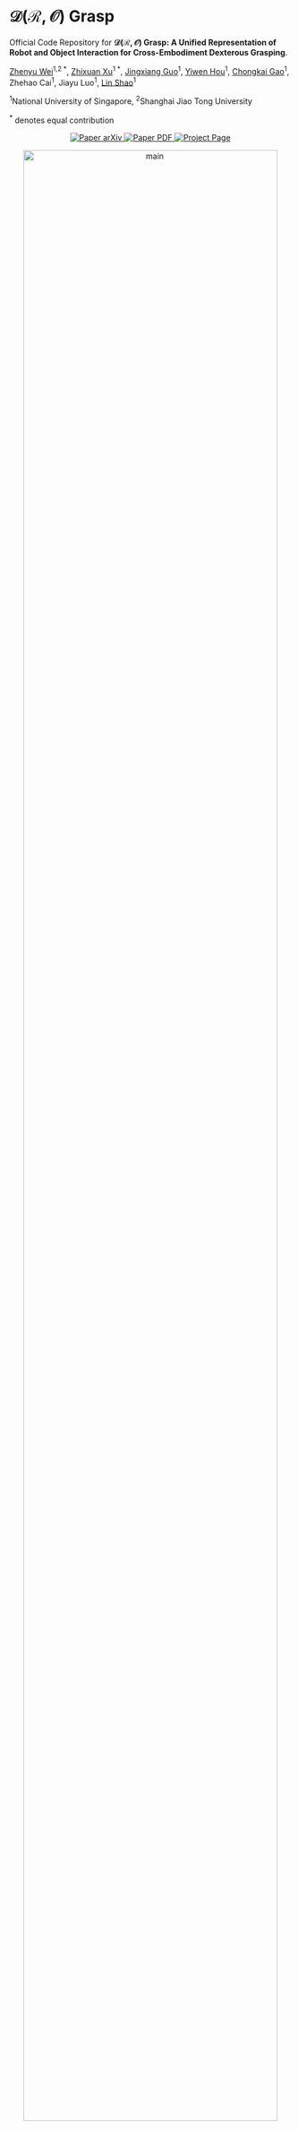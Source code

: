 # $\mathcal{D(R,O)}$ Grasp

Official Code Repository for **$\mathcal{D(R,O)}$ Grasp: A Unified Representation of Robot and Object Interaction for Cross-Embodiment Dexterous Grasping**.

[Zhenyu Wei](https://zhenyuwei2003.github.io/)<sup>1,2 *</sup>, [Zhixuan Xu](https://ariszxxu.github.io/)<sup>1 *</sup>, [Jingxiang Guo](https://borisguo6.github.io)<sup>1</sup>, [Yiwen Hou](https://houyiwen.github.io/)<sup>1</sup>, [Chongkai Gao](https://chongkaigao.com/)<sup>1</sup>, Zhehao Cai<sup>1</sup>, Jiayu Luo<sup>1</sup>, [Lin Shao](https://linsats.github.io/)<sup>1</sup>

<sup>1</sup>National University of Singapore, <sup>2</sup>Shanghai Jiao Tong University

<sup>*</sup> denotes equal contribution

<p align="center">
    <a href='https://arxiv.org/abs/2410.01702'>
      <img src='https://img.shields.io/badge/Paper-arXiv-red?style=plastic&logo=arXiv&logoColor=red' alt='Paper arXiv'>
    </a>
    <a href='https://arxiv.org/pdf/2410.01702'>
      <img src='https://img.shields.io/badge/Paper-PDF-FF9547?style=plastic&logo=adobeacrobatreader&logoColor=FF9547' alt='Paper PDF'>
    </a>
    <a href='https://nus-lins-lab.github.io/drograspweb/'>
      <img src='https://img.shields.io/badge/Project-Page-66C0FF?style=plastic&logo=Google%20chrome&logoColor=66C0FF' alt='Project Page'>
    </a>
</p>
<div align="center">
  <img src="pipeline.jpg" alt="main" width="95%">
</div>


In this paper, we present $\mathcal{D(R,O)}$ Grasp, a novel framework that models the interaction between the robotic hand in its grasping pose and the object, enabling broad generalization across various robot hands and object geometries. Our model takes the robot hand’s description and object point cloud as inputs and efficiently predicts kinematically valid and stable grasps, demonstrating strong adaptability to diverse robot embodiments and object geometries.

----------------

## Prerequisites:

- Python 3.8
- PyTorch >= 2.3.0

## Get Started

### 1. Create Python Environment

```bash
conda create -n dro python==3.8
conda activate dro
```

### 2. Install Isaac Gym Environment (Optional)

You don't need to install Isaac Gym for training and pretraining. If evaluating grasps in Isaac Gym isn't required, you can skip this step.

Download [Isaac Gym](https://developer.nvidia.com/isaac-gym/download) from the official website, then:

```bash
tar -xvf IsaacGym_Preview_4_Package.tar.gz
cd isaacgym/python
pip install -e .
```

### 3. Install Packages

Change the project directory, then run:

```bash
pip install -r requirements.txt
```

### 4. Weights & Biases (Optional)

This project use Weights & Biases to monitor loss curves. If you're not familiar with it, refer to the [W&B Tutorials](https://docs.wandb.ai/tutorials/) if you haven't used before. Alternatively, you can disable the related sections in `train.py` and `pretrain.py`.

## Example

Download our [checkpoint models](https://github.com/zhenyuwei2003/DRO-Grasp/releases/tag/v1.0) and unzip the contents into the `ckpt/` folder, or simply execute:

```bash
bash scripts/download_ckpt.sh
```

To verify that the Isaac Gym environment is correctly installed and to evaluate the performance of our model, run `python scripts/example_isaac.py`. You can also run `python scripts/example_pretrain.py` to obtain the matching order of our pretrained model, which is a good indicator of its effectiveness. You can visualize the correspondence matching results by running `python visualizatino/vis_pretrain.py`.

## How to use?

### Pretraining

You need to modify the configuration file based on your requirements. Below are the key parameters commonly adjusted in the `config/` folder:

- `pretrain.yaml`
    - `name`: Specify the pretraining model name.
    - `gpu`: Set the GPU ID based on the available GPU device(s).
    - `training/max_epochs`: Define the number of pretraining epochs.
- `dataset/pretrain_dataset.yaml`
    - `robot_names`: Provide the list of robot names to be used for pretraining.

After updating the config file, simply run:

```bash
python pretrain.py
```

To assess the performance of the pretrained model, which is best indicated by lower matching order values, you can run the following command:

```bash
python scripts/pretrain_order.py \
  --pretrain_ckpt pretrain_3robots \      # specify your model name
  --data_num 200 \                          # number of grasps for one robot
  --epoch_list 10,20,30,40,50 \             # epochs of the pretrained model you want to test
  --robot_names barrett,allegro,shadowhand  # list of robots
```

### Training

You need to modify the configuration file based on your requirements. Below are the key parameters commonly adjusted in the `config/` folder:

- `train.yaml`
    - `name`: Specify the training model name.
    - `gpu`: Set the GPU ID based on the available GPU device(s).
    - `training/max_epochs`: Define the number of training epochs.
- `model.yaml`
    - `pretrain`: Specify the name of the pretrained model, which should be placed in the `ckpt/` folder.
- `dataset/cmap_dataset.yaml`
    - `robot_names`: Provide the list of robot names to be used for pretraining.
    - `batch_size`: Set the dataloader batch size as large as possible. Note that a batch size of 1 will roughly consume 4 GB of GPU memory, and it cannot be set to 1 during training due to batch normalization requirements.
    - `object_pc_type`: Use `random` for major experiments and `partial` for partial object point cloud input. This parameter should remain the same during training and validation.

After updating the config file, simply run:

```
python train.py
```

### Validation

You need to modify the configuration file based on your requirements. Below are the key parameters commonly adjusted in the `config/` folder:

- `validate.yaml`
    - `name`: Specify the model name you want to validate.
    - `gpu`: Set the GPU ID based on the available GPU device(s).
    - `split_batch_size`: Set the number of grasps to run in parallel in Isaac Gym, constrained by GPU memory. Maximize this value to speed up the validation process.
    - `validate_epochs`: Specify the list of epochs of the trained model to validate.
    - `dataset/batch_size`: The total number of grasps for each `(robot, object)` combination to validate.
- `dataset/cmap_dataset.yaml`
    - `robot_names`: Provide the list of robot names to be used for validation.
    - `batch_size`: Overwritten by `validate.yaml`, ignored.
    - `object_pc_type`: Keep this the same as during training.

After updating the config file, simply run:

```
python validate.py
```

## Dataset

You can download our filtered dataset, URDF files and point clouds [here](https://github.com/zhenyuwei2003/DRO-Grasp/releases/tag/v1.0) and unzip the contents into the `data/` folder, or simply execute:

```bash
bash scripts/download_data.sh
```

The original `MultiDex` and `CMapDataset` are also included for pretraining purposes. For more details on these datasets, refer to [GenDexGrasp](https://github.com/tengyu-liu/GenDexGrasp).

## Repository Structure

```bash
DRO-Grasp
├── ckpt  # Checkpoint models stored here
├── configs  # Configuration files
├── data  # Datasets downloaded and stored here
├── data_utils  # Dataset classes and related scripts
├── model  # Network architecture code
├── output  # Saved model checkpoints and log files
├── tmp  # Temporary files generated during subprocess execution
├── scripts
│   ├── download_ckpt.sh  # Download checkpoint models
│   ├── download_data.sh  # Download data
│   ├── example_isaac.py  # Test Isaac Gym environment and evaluate our model's performance
│   ├── example_pretrain.py  # Evaluate our pretrained model's performance
│   └── pretrain_order.py  # Evaluate performance of pretrained model
├── utils  # Various utility scripts
├── validate  # Scripts for validating in Isaac Gym
├── validate_output  # Validation results saved here
├── vis_info  # Visualization information saved during validation
└── visualization
│   ├── vis_controller.py  # Visualize the effect of the grasp controller
│   ├── vis_dataset.py  # Visualize grasps from the dataset
│   ├── vis_hand_joint.py  # Visualize hand joint movements
│   ├── vis_hand_link.py  # Visualize hand links
│   ├── vis_pretrain.py  # Visualize pretrain matching results
│   └── vis_validation.py  # Visualize validation results    
├── pretrain.py  # Main scripts for pretraining
├── train.py     # Main scripts for training
└── validate.py  # Main scripts for validation
```

## Steps to Apply our Method to a New Hand

1. Modify your hand's URDF. You can refer to an existing URDF file for guidance on making modifications.
    - Add virtual joints between the world and the robot to represent the base link transform.  Ensure these joint names start with `virtual` so the controller can ignore them.
    - Use `visualization/vis_optimization.py` to view the optimization result. If no fixed joint exists at the tip links, the optimized point cloud may not align with the target point cloud at those links. In this case, add extra links beyond each tip link and ensure their names begin with `extra` so their transforms are processed before optimization.
2. Add the hand's URDF and mesh paths to `data/data_urdf/robot/urdf_assets_meta.json`
3. Specify redundant link names in `data_utils/remove_links.json`. You can visualize the links using `visualization/vis_hand_link.py` to identify which links are irrelevant for contact.
4. Use `data_utils/generate_pc.py` to sample point clouds for each robot link and save them.
5. Annotate the `link_dir` for all links in the `get_link_dir()` function of `utils/controller.py`. You can adjust the direction of each link using `vis_hand_direction()` in `visualization/vis_controller.py`, ensuring that the arrow points in the correct direction of motion when the joint value increases.
6. Pretrain and train the model using your own grasp dataset.

## Citation

If you find our codes or models useful in your work, please cite [our paper](https://arxiv.org/abs/2410.01702):

```
@article{wei2024dro,
    title={D(R, O) Grasp: A Unified Representation of Robot and Object Interaction for Cross-Embodiment Dexterous Grasping},
    author={Wei, Zhenyu and Xu, Zhixuan and Guo, Jingxiang and Hou, Yiwen and Gao, Chongkai and Cai, Zhehao and Luo, Jiayu and Shao, Lin},
    journal={arXiv preprint arXiv:2410.01702},
    year={2024}
}
```

## Contact

If you have any questions, feel free to contact me through email ([Zhenyu_Wei@sjtu.edu.cn](mailto:Zhenyu_Wei@sjtu.edu.cn))!
